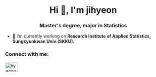 <!--### Hi there 👋


**hyeonniii/hyeonniii** is a ✨ _special_ ✨ repository because its `README.md` (this file) appears on your GitHub profile.

Here are some ideas to get you started:

- 🔭 I’m currently working on ...
- 🌱 I’m currently learning ...
- 👯 I’m looking to collaborate on ...
- 🤔 I’m looking for help with ...
- 💬 Ask me about ...
- 📫 How to reach me: ...
- 😄 Pronouns: ...
- ⚡ Fun fact: ...
-->
<h1 align="center">Hi 👋, I'm jihyeon</h1>
<h3 align="center">Master's degree, major in Statistics</h3>

- 🔭 I’m currently working on **Research Institute of Applied Statistics, Sungkyunkwan Univ.(SKKU).**

<h3 align="left">Connect with me:</h3>
<p align="left">
<a href="https://instagram.com/hyeonniiiii" target="blank"><img align="center" src="https://raw.githubusercontent.com/rahuldkjain/github-profile-readme-generator/master/src/images/icons/Social/instagram.svg" alt="hyeonniiiii" height="30" width="40" /></a>
</p>
